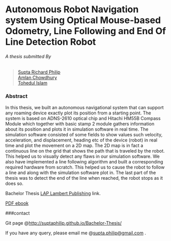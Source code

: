 # Autonomous Robot Navigation system Using Optical Mouse-based Odometry, Line Following and End Of Line Detection Robot

###### A thesis submitted By 
>[Supta Richard Philip](http://www.linkedin.com/in/suptaphilip) <br />
>[Amlan  Chowdhury](http://www.linkedin.com/pub/amlan-chowdhury/20/231/73a) <br />
>[Tohedul Islam](https://www.facebook.com/tohedul.islam.1)


### Abstract

In this thesis, we built an autonomous navigational system that can support any roaming device exactly plot its position from a starting point. The system is based on ADNS-2610 optical chip and Hitachi HM55B Compass Module which together with basic stamp 2 module gathers information about its position and plots it in simulation software in real time. The simulation software consisted of some fields to show values such velocity, acceleration, and displacement, heading etc of the device (robot) in real time and plot the movement on a 2D map. The 2D map is in fact a continuous line on the grid that shows the path that is traveled by the robot. This helped us to visually detect any flaws in our simulation software.
We also have implemented a line following algorithm and built a corresponding required hardware from scratch. This helped us to cause the robot to follow a line and along with the simulation software plot in. The last part of the thesis was to detect the end of the line when reached, the robot stops as it does so.

Bachelor Thesis [LAP Lambert Publishing](https://www.lap-publishing.com/catalog/details//store/gb/book/978-3-659-10855-6/autonomous-robot-navigation-system-and-line-following-robot "LAP Lambert Publishing") link.

[PDF ebook](http://suptaphilip.github.io/Bachelor-Thesis/docs/978-3-659-10855-6.pdf)


###contact

Git page @http://suptaphilip.github.io/Bachelor-Thesis/

If you have any query, please email me @supta.philip@gmail.com .

